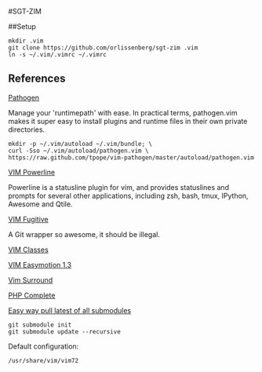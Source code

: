 #SGT-ZIM

##Setup

    mkdir .vim
    git clone https://github.com/orlissenberg/sgt-zim .vim
    ln -s ~/.vim/.vimrc ~/.vimrc

## References

[Pathogen](https://github.com/tpope/vim-pathogen)

Manage your 'runtimepath' with ease. In practical terms, pathogen.vim makes it super easy to install
plugins and runtime files in their own private directories.

    mkdir -p ~/.vim/autoload ~/.vim/bundle; \
    curl -Sso ~/.vim/autoload/pathogen.vim \
    https://raw.github.com/tpope/vim-pathogen/master/autoload/pathogen.vim

[VIM Powerline](https://github.com/Lokaltog/powerline)

Powerline is a statusline plugin for vim, and provides statuslines and prompts for several other applications,
including zsh, bash, tmux, IPython, Awesome and Qtile.

[VIM Fugitive](https://github.com/tpope/vim-fugitive)

A Git wrapper so awesome, it should be illegal.

[VIM Classes](https://github.com/shawncplus/vim-classes)

[VIM Easymotion 1.3](https://github.com/Lokaltog/vim-easymotion)

[Vim Surround](git://github.com/tpope/vim-surround.git)

[PHP Complete](https://github.com/shawncplus/phpcomplete.vim)

[Easy way pull latest of all submodules](http://stackoverflow.com/questions/1030169/easy-way-pull-latest-of-all-submodules)

    git submodule init
    git submodule update --recursive

Default configuration:

    /usr/share/vim/vim72
